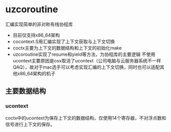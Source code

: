 # uzcoroutine
汇编实现简单的非对称有栈协程库
* 目前仅支持x86_64架构
* cocontext.S用汇编实现了上下文获取与上下文切换
* coctx主要为上下文的数据结构和上下文的初始化make
* uzcoroutine实现了resume和yield等方法，为协程库的主要逻辑
不使用ucontext主要原因是osx取消了ucontext（公司电脑与云服务器系统不一样QAQ），故对于mac选手可以考虑实现汇编的上下文切换，同时也可以适配其他x86_64架构的机子

## 主要数据结构
### ucontext
coctx中的ucontext为保存上下文的数据结构，仅使用14个寄存器，不对浮点数和信号进行上下文的保存。
